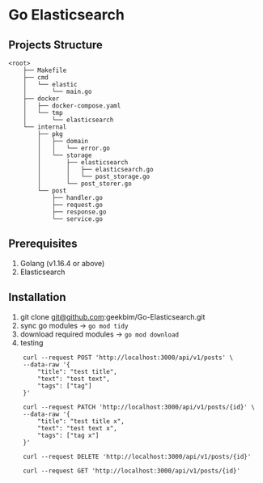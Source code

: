 # Go Elasticsearch

## Projects Structure

```
<root>
    ├── Makefile
    ├── cmd
    │   └── elastic
    │       └── main.go
    ├── docker
    │   ├── docker-compose.yaml
    │   └── tmp
    │       └── elasticsearch
    └── internal
        ├── pkg
        │   ├── domain
        │   │   └── error.go
        │   └── storage
        │       ├── elasticsearch
        │       │   ├── elasticsearch.go
        │       │   └── post_storage.go
        │       └── post_storer.go
        └── post
            ├── handler.go
            ├── request.go
            ├── response.go
            └── service.go
```

## Prerequisites

1. Golang (v1.16.4 or above)
2. Elasticsearch

## Installation

1. git clone git@github.com:geekbim/Go-Elasticsearch.git
2. sync go modules -> `go mod tidy`
3. download required modules -> `go mod download`
4. testing
```
    curl --request POST 'http://localhost:3000/api/v1/posts' \
    --data-raw '{
        "title": "test title",
        "text": "test text",
        "tags": ["tag"]
    }'
     
    curl --request PATCH 'http://localhost:3000/api/v1/posts/{id}' \
    --data-raw '{
        "title": "test title x",
        "text": "test text x",
        "tags": ["tag x"]
    }'
     
    curl --request DELETE 'http://localhost:3000/api/v1/posts/{id}'
     
    curl --request GET 'http://localhost:3000/api/v1/posts/{id}'
```